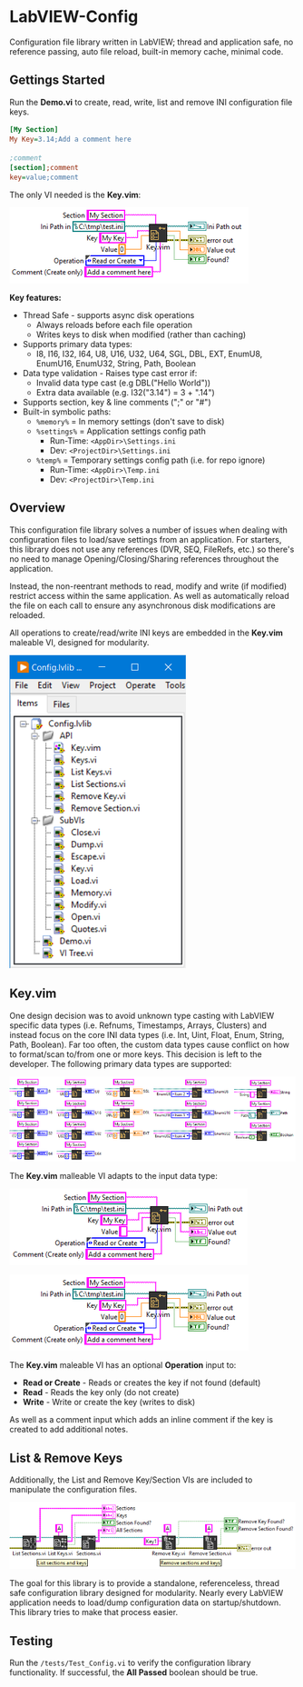 # LabVIEW-Config
Configuration file library written in LabVIEW; thread and application safe, no reference passing, auto file reload, built-in memory cache, minimal code.

## Gettings Started

Run the **Demo.vi** to create, read, write, list and remove INI configuration file keys.

```ini
[My Section]
My Key=3.14;Add a comment here

;comment
[section];comment
key=value;comment
```

The only VI needed is the **Key.vim**:

![ConfigKeyVimDbl](/docs/imgs/ConfigKeyVimDbl.png)

**Key features:**

- Thread Safe - supports async disk operations
  - Always reloads before each file operation
  - Writes keys to disk when modified (rather than caching)
- Supports primary data types:
  - I8, I16, I32, I64, U8, U16, U32, U64, SGL, DBL, EXT, EnumU8, EnumU16, EnumU32, String, Path, Boolean
- Data type validation - Raises type cast error if:
  - Invalid data type cast (e.g DBL("Hello World"))
  - Extra data available (e.g. I32("3.14") = 3 + ".14")
- Supports section, key & line comments (";" or "#")
- Built-in symbolic paths:
  - `%memory%` = In memory settings (don't save to disk)
  - `%settings%` = Application settings config path
    - Run-Time: `<AppDir>\Settings.ini`
    - Dev: `<ProjectDir>\Settings.ini`
  - `%temp%` = Temporary settings config path (i.e. for repo ignore)
    - Run-Time: `<AppDir>\Temp.ini`
    - Dev: `<ProjectDir>\Temp.ini`

## Overview

This configuration file library solves a number of issues when dealing with configuration files to load/save settings from an application. 
For starters, this library does not use any references (DVR, SEQ, FileRefs, etc.) so there's no need to manage Opening/Closing/Sharing references throughout the application.

Instead, the non-reentrant methods to read, modify and write (if modified) restrict access within the same application. 
As well as automatically reload the file on each call to ensure any asynchronous disk modifications are reloaded.

All operations to create/read/write INI keys are embedded in the **Key.vim** maleable VI, designed for modularity.

![ConfigLvlib](/docs/imgs/ConfigLvlib.png)

## Key.vim

One design decision was to avoid unknown type casting with LabVIEW specific data types (i.e. Refnums, Timestamps, Arrays, Clusters) and instead focus on the core INI data types (i.e. Int, Uint, Float, Enum, String, Path, Boolean). Far too often, the custom data types cause conflict on how to format/scan to/from one or more keys. This decision is left to the developer. The following primary data types are supported:

![ConfigKeyVimTypes](/docs/imgs/ConfigKeyVimTypes.png)

The **Key.vim** malleable VI adapts to the input data type:

![ConfigKeyVimStr](/docs/imgs/ConfigKeyVimStr.png)

![ConfigKeyVimDbl](/docs/imgs/ConfigKeyVimDbl.png)

The **Key.vim** maleable VI has an optional **Operation** input to:
- **Read or Create** - Reads or creates the key if not found (default)
- **Read** - Reads the key only (do not create)
- **Write** - Write or create the key (writes to disk)

As well as a comment input which adds an inline comment if the key is created to add additional notes.

## List & Remove Keys

Additionally, the List and Remove Key/Section VIs are included to manipulate the configuration files.

![ConfigListRemove](/docs/imgs/ConfigListRemove.png)

The goal for this library is to provide a standalone, referenceless, thread safe configuration library designed for modularity. Nearly every LabVIEW application needs to load/dump configuration data on startup/shutdown. This library tries to make that process easier.

## Testing

Run the `/tests/Test_Config.vi` to verify the configuration library functionality. If successful, the **All Passed** boolean should be true.
